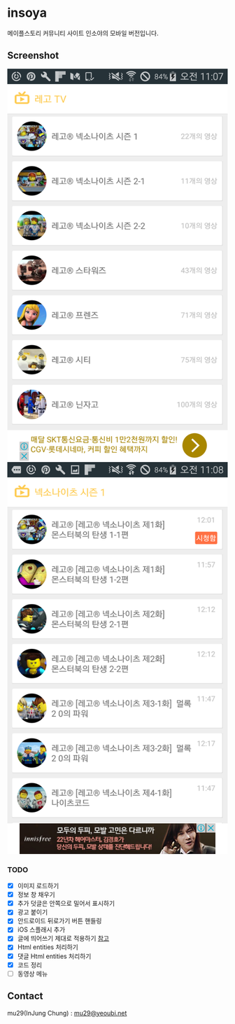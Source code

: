 # insoya
메이플스토리 커뮤니티 사이트 인소야의 모바일 버전입니다.

## Screenshot
![](https://github.com/mu29/lego-tv/blob/master/image1.png?raw=true)
![](https://github.com/mu29/lego-tv/blob/master/image2.png?raw=true)

### TODO
- [x] 이미지 로드하기
- [x] 정보 창 채우기
- [x] 추가 덧글은 안쪽으로 밀어서 표시하기
- [x] 광고 붙이기
- [x] 안드로이드 뒤로가기 버튼 핸들링
- [x] iOS 스플래시 추가
- [x] 글에 띄어쓰기 제대로 적용하기 [참고](https://github.com/cheeriojs/cheerio/issues/839)
- [x] Html entities 처리하기
- [x] 댓글 Html entities 처리하기
- [x] 코드 정리
- [ ] 동영상 메뉴

## Contact
mu29(InJung Chung) : mu29@yeoubi.net
